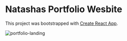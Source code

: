 # Natashas Portfolio Wesbite

This project was bootstrapped with [Create React App](https://github.com/facebook/create-react-app).

![portfolio-landing](https://user-images.githubusercontent.com/97753239/218862416-fd63b596-d2eb-4a03-ac9b-e8cc692f15f6.png)
